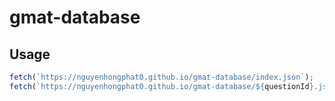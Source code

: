# gmat-database

## Usage

```ts
fetch(`https://nguyenhongphat0.github.io/gmat-database/index.json`);
fetch(`https://nguyenhongphat0.github.io/gmat-database/${questionId}.json`);
```
